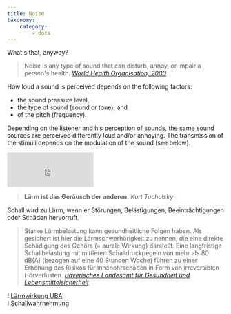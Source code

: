 ```yaml
---
title: Noise
taxonomy:
    category:
        - docs
---
```

What's that, anyway? 

> Noise is any type of sound that can disturb, annoy, or impair a person's health. <cite>[World Health Organisation, 2000](http://www.euro.who.int/__data/assets/pdf_file/0017/43316/E92845.pdf)</cite>


How loud a sound is perceived depends on the following factors:

* the sound pressure level,
* the type of sound (sound or tone); and
* of the pitch (frequency).

Depending on the listener and his perception of sounds, the same sound sources are perceived differently loud and/or annoying. The transmission of the stimuli depends on the modulation of the sound (see below).

<iframe src="https://commons.wikimedia.org/wiki/File:Loudness_perception.webm?embedplayer=yes" width="200" height="80" frameborder="0" ></iframe>

> **Lärm ist das Geräusch der anderen.** <cite>Kurt Tucholsky</cite>

Schall wird zu Lärm, wenn er Störungen, Belästigungen, Beeinträchtigungen oder Schäden hervorruft.

> Starke Lärmbelastung kann gesundheitliche Folgen haben. Als gesichert ist hier die Lärmschwerhörigkeit zu nennen, die eine direkte Schädigung des Gehörs (= aurale Wirkung) darstellt. Eine langfristige Schallbelastung mit mittleren Schalldruckpegeln von mehr als 80 dB(A) (bezogen auf eine 40 Stunden Woche) führen zu einer Erhöhung des Risikos für Innenohrschäden in Form von irreversiblen Hörverlusten. <cite>[Bayerisches Landesamt für Gesundheit und Lebensmittelsicherheit](https://www.lgl.bayern.de/gesundheit/arbeitsplatz_umwelt/physikalische_umweltfaktoren/laerm_grundlagen.htm)</cite>

! [Lärmwirkung UBA](https://www.umweltbundesamt.de/themen/verkehr-laerm/laermwirkungen#textpart-1) <br>
! [Schallwahrnehmung](https://physikunterricht-online.de/jahrgang-7/schallwahrnehmung-und-schallmessung/)